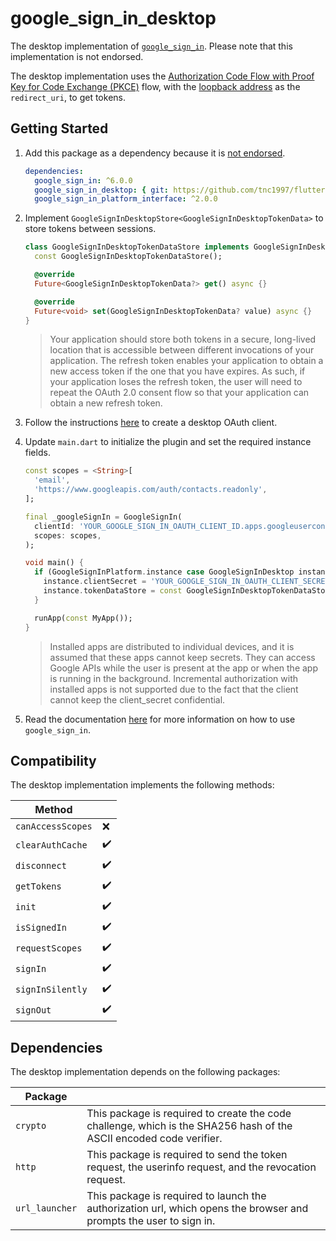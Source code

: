# google_sign_in_desktop

The desktop implementation of [`google_sign_in`](https://pub.dev/packages/google_sign_in). Please note that this implementation is not endorsed.

The desktop implementation uses the [Authorization Code Flow with Proof Key for Code Exchange (PKCE)](https://datatracker.ietf.org/doc/html/rfc7636) flow, with the [loopback address](https://developers.google.com/identity/protocols/oauth2/native-app#redirect-uri_loopback) as the `redirect_uri`, to get tokens.

## Getting Started

1. Add this package as a dependency because it is [not endorsed](https://flutter.dev/docs/development/packages-and-plugins/developing-packages#non-endorsed-federated-plugin).

   ```yaml
   dependencies:
     google_sign_in: ^6.0.0
     google_sign_in_desktop: { git: https://github.com/tnc1997/flutter-google-sign-in-desktop.git }
     google_sign_in_platform_interface: ^2.0.0
   ```
2. Implement `GoogleSignInDesktopStore<GoogleSignInDesktopTokenData>` to store tokens between sessions.

   ```dart
   class GoogleSignInDesktopTokenDataStore implements GoogleSignInDesktopStore<GoogleSignInDesktopTokenData> {
     const GoogleSignInDesktopTokenDataStore();
   
     @override
     Future<GoogleSignInDesktopTokenData?> get() async {}

     @override
     Future<void> set(GoogleSignInDesktopTokenData? value) async {}
   }
   ```

   > Your application should store both tokens in a secure, long-lived location that is accessible between different invocations of your application. The refresh token enables your application to obtain a new access token if the one that you have expires. As such, if your application loses the refresh token, the user will need to repeat the OAuth 2.0 consent flow so that your application can obtain a new refresh token.

3. Follow the instructions [here](https://developers.google.com/identity/protocols/oauth2/native-app) to create a desktop OAuth client.
4. Update `main.dart` to initialize the plugin and set the required instance fields.

   ```dart
   const scopes = <String>[
     'email',
     'https://www.googleapis.com/auth/contacts.readonly',
   ];

   final _googleSignIn = GoogleSignIn(
     clientId: 'YOUR_GOOGLE_SIGN_IN_OAUTH_CLIENT_ID.apps.googleusercontent.com',
     scopes: scopes,
   );

   void main() {
     if (GoogleSignInPlatform.instance case GoogleSignInDesktop instance) {
       instance.clientSecret = 'YOUR_GOOGLE_SIGN_IN_OAUTH_CLIENT_SECRET';
       instance.tokenDataStore = const GoogleSignInDesktopTokenDataStore();
     }
   
     runApp(const MyApp());
   }
   ```

   > Installed apps are distributed to individual devices, and it is assumed that these apps cannot keep secrets. They can access Google APIs while the user is present at the app or when the app is running in the background. Incremental authorization with installed apps is not supported due to the fact that the client cannot keep the client_secret confidential.

5. Read the documentation [here](https://pub.dev/packages/google_sign_in) for more information on how to use `google_sign_in`.

## Compatibility

The desktop implementation implements the following methods:

| Method            |    |
|-------------------|----|
| `canAccessScopes` | ❌ |
| `clearAuthCache`  | ✔️ |
| `disconnect`      | ✔️ |
| `getTokens`       | ✔️ |
| `init`            | ✔️ |
| `isSignedIn`      | ✔️ |
| `requestScopes`   | ✔️ |
| `signIn`          | ✔️ |
| `signInSilently`  | ✔️ |
| `signOut`         | ✔️ |

## Dependencies

The desktop implementation depends on the following packages:

| Package        |                                                                                                                     |
|----------------|---------------------------------------------------------------------------------------------------------------------|
| `crypto`       | This package is required to create the code challenge, which is the SHA256 hash of the ASCII encoded code verifier. |
| `http`         | This package is required to send the token request, the userinfo request, and the revocation request.               |
| `url_launcher` | This package is required to launch the authorization url, which opens the browser and prompts the user to sign in.  |
